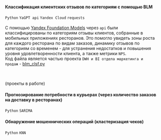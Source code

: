 #### Классификация клиентских отзывов по категориям с помощью BLM
`Python` `YaGPT api` `Yandex Cloud` `requests` <br><br>
С помощью [Yandex Foundation Models](https://console.yandex.cloud/folders/b1gmn9fab47da6hqger3/foundation-models/overview) через `api` были классифицированы по категориям отзывы клиентов, собранные в мобильных приложениях ресторанов. Это помогло увидеть зоны роста для каждого ресторана по видам заказов, динамику отзывов по категориям со временем - для устранения недостатков и повышения уровня удовлетворенности клиента, а также метрики `NPS`. <br>
Код файла является частью проекта `DWH и BI отдела маркетинга и продаж` - [blm_clsf.py](https://github.com/annapavlovads/DA_portfolio/blob/main/ml_models/blm_model_comment_classification/blm_clsf.py)<br><br>
<br>

(проекты в работе)

#### Прогнозирование потребности в курьерах (через количество заказов на доставку в ресторанах)
`Python` `SARIMA` 

#### Обнаружение мошеннических операций (кластеризация чеков)
`Python` `KNN`


